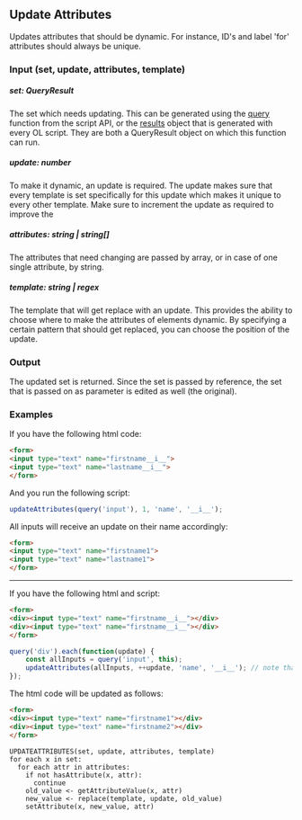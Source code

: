 ## Update Attributes
Updates attributes that should be dynamic. For instance, ID's and label 'for' attributes should always be unique.


### Input (set, update, attributes, template)

##### set: QueryResult
The set which needs updating. This can be generated using the [query](https://help.objectiflune.com/en/planetpress-connect-user-guide/2020.1/#designer/API/query.htm%3FTocPath%3DTemplate%2520Design%7CScript%2520API%7CStandard%2520Script%2520API%7C_____11)
function from the script API, or the [results](https://help.objectiflune.com/en/planetpress-connect-user-guide/2020.1/#designer/API/results_Object.htm%3FTocPath%3DTemplate%2520Design%7CScript%2520API%7CStandard%2520Script%2520API%7Cresults%7C_____0)
object that is generated with every OL script. They are both a QueryResult object on which this function can run.

##### update: number
To make it dynamic, an update is required. The update makes sure that every template is set specifically for this update
which makes it unique to every other template. Make sure to increment the update as required to improve the

##### attributes: string | string[]
The attributes that need changing are passed by array, or in case of one single attribute, by string.

##### template: string | regex
The template that will get replace with an update. This provides the ability to choose where to make the attributes of 
elements dynamic. By specifying a certain pattern that should get replaced, you can choose the position of the update.

### Output
The updated set is returned. Since the set is passed by reference, the set that is passed on as parameter is 
edited as well (the original).


### Examples
If you have the following html code:
```html
<form>
<input type="text" name="firstname__i__">
<input type="text" name="lastname__i__">
</form>
```
And you run the following script:
```typescript
updateAttributes(query('input'), 1, 'name', '__i__'); 
```
All inputs will receive an update on their name accordingly:
```html
<form>
<input type="text" name="firstname1">
<input type="text" name="lastname1">
</form>
```

---

If you have the following html and script:
```html
<form>
<div><input type="text" name="firstname__i__"></div>
<div><input type="text" name="firstname__i__"></div>
</form>
```
```typescript
query('div').each(function(update) {
    const allInputs = query('input', this);
    updateAttributes(allInputs, ++update, 'name', '__i__'); // note that update gets incremented BEFORE passing
});
```
The html code will be updated as follows:
```html
<form>
<div><input type="text" name="firstname1"></div>
<div><input type="text" name="firstname2"></div>
</form>
```
```text
UPDATEATTRIBUTES(set, update, attributes, template)
for each x in set:
  for each attr in attributes:
    if not hasAttribute(x, attr):
      continue
    old_value <- getAttributeValue(x, attr)
    new_value <- replace(template, update, old_value)
    setAttribute(x, new_value, attr)
```

